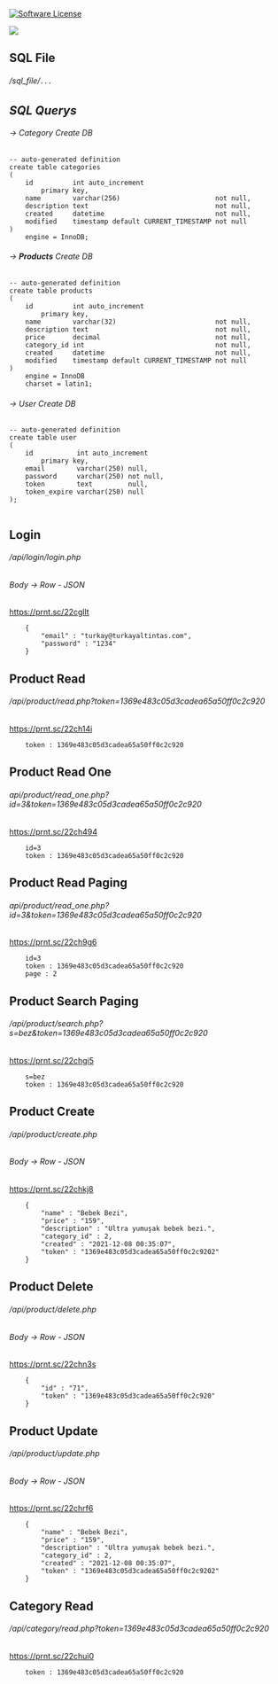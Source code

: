 
[![Software License](https://img.shields.io/badge/license-MIT-brightgreen.svg?style=flat-square)](LICENSE)



<img src="https://i.hizliresim.com/mueukcy.png" />


## SQL File
###### /sql_file/`...`

## _SQL Querys_
###### -> Category Create DB
```
-- auto-generated definition
create table categories
(
    id          int auto_increment
        primary key,
    name        varchar(256)                        not null,
    description text                                not null,
    created     datetime                            not null,
    modified    timestamp default CURRENT_TIMESTAMP not null
)
    engine = InnoDB;
```

###### -> **Products** Create DB
```
-- auto-generated definition
create table products
(
    id          int auto_increment
        primary key,
    name        varchar(32)                         not null,
    description text                                not null,
    price       decimal                             not null,
    category_id int                                 not null,
    created     datetime                            not null,
    modified    timestamp default CURRENT_TIMESTAMP not null
)
    engine = InnoDB
    charset = latin1;
```

###### -> User Create DB
```
-- auto-generated definition
create table user
(
    id           int auto_increment
        primary key,
    email        varchar(250) null,
    password     varchar(250) not null,
    token        text         null,
    token_expire varchar(250) null
);


```

## Login
###### /api/login/login.php
###### Body -> Row - JSON
https://prnt.sc/22cgllt
```
    {
        "email" : "turkay@turkayaltintas.com",
        "password" : "1234"
    }
```

## Product Read
###### /api/product/read.php?token=1369e483c05d3cadea65a50ff0c2c920
https://prnt.sc/22ch14i
```
    token : 1369e483c05d3cadea65a50ff0c2c920
```

## Product Read One
###### api/product/read_one.php?id=3&token=1369e483c05d3cadea65a50ff0c2c920
https://prnt.sc/22ch494
```
    id=3
    token : 1369e483c05d3cadea65a50ff0c2c920
```

## Product Read Paging
###### api/product/read_one.php?id=3&token=1369e483c05d3cadea65a50ff0c2c920
https://prnt.sc/22ch9g6
```
    id=3
    token : 1369e483c05d3cadea65a50ff0c2c920
    page : 2
```
## Product Search Paging
###### /api/product/search.php?s=bez&token=1369e483c05d3cadea65a50ff0c2c920
https://prnt.sc/22chgi5
```
    s=bez
    token : 1369e483c05d3cadea65a50ff0c2c920
```

## Product Create
###### /api/product/create.php
###### Body -> Row - JSON
https://prnt.sc/22chkj8
```
    {
        "name" : "Bebek Bezi",
        "price" : "159",
        "description" : "Ultra yumuşak bebek bezi.",
        "category_id" : 2,
        "created" : "2021-12-08 00:35:07",
        "token" : "1369e483c05d3cadea65a50ff0c2c9202"
    }
```

## Product Delete
###### /api/product/delete.php
###### Body -> Row - JSON
https://prnt.sc/22chn3s
```
    {
        "id" : "71",
        "token" : "1369e483c05d3cadea65a50ff0c2c920"
    }
```

## Product Update
###### /api/product/update.php
###### Body -> Row - JSON
https://prnt.sc/22chrf6
```
    {
        "name" : "Bebek Bezi",
        "price" : "159",
        "description" : "Ultra yumuşak bebek bezi.",
        "category_id" : 2,
        "created" : "2021-12-08 00:35:07",
        "token" : "1369e483c05d3cadea65a50ff0c2c9202"
    }
```


## Category Read
###### /api/category/read.php?token=1369e483c05d3cadea65a50ff0c2c920
https://prnt.sc/22chui0
```
    token : 1369e483c05d3cadea65a50ff0c2c920
```
